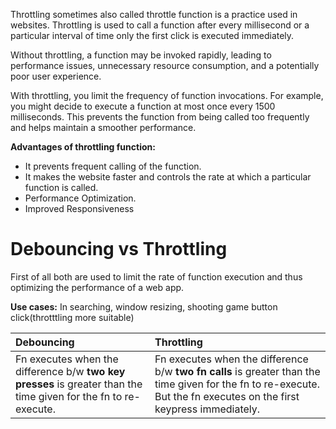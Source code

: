 Throttling sometimes also called throttle function is a practice used in websites. Throttling is used to call a function after every millisecond or a particular interval of time only the first click is executed immediately.

Without throttling, a function may be invoked rapidly, leading to performance issues, unnecessary resource consumption, and a potentially poor user experience.

With throttling, you limit the frequency of function invocations. For example, you might decide to execute a function at most once every 1500 milliseconds. This prevents the function from being called too frequently and helps maintain a smoother performance.

**Advantages of throttling function:** 
- It prevents frequent calling of the function.
- It makes the website faster and controls the rate at which a particular function is called.
- Performance Optimization.
- Improved Responsiveness

# Debouncing vs Throttling

First of all both are used to limit the rate of function execution and thus optimizing the performance of a web app.

**Use cases:** In searching, window resizing, shooting game button click(throtttling more suitable)

| Debouncing | Throttling |
|:-----------|:-----------|
| Fn executes when the difference b/w **two key presses** is greater than the time given for the fn to re-execute. | Fn executes when the difference b/w **two fn calls** is greater than the time given for the fn to re-execute. But the fn executes on the first keypress immediately. |